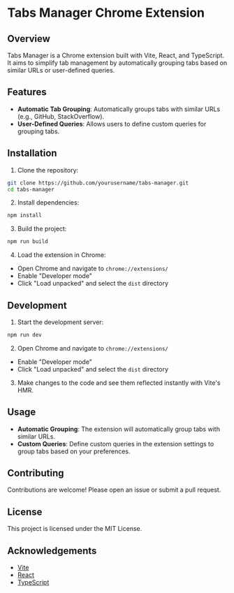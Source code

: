 # Tabs Manager Chrome Extension

## Overview

Tabs Manager is a Chrome extension built with Vite, React, and TypeScript. It aims to simplify tab management by automatically grouping tabs based on similar URLs or user-defined queries.

## Features

- **Automatic Tab Grouping**: Automatically groups tabs with similar URLs (e.g., GitHub, StackOverflow).
- **User-Defined Queries**: Allows users to define custom queries for grouping tabs.

## Installation

1. Clone the repository:
  ```sh
  git clone https://github.com/yourusername/tabs-manager.git
  cd tabs-manager
  ```

2. Install dependencies:
  ```sh
  npm install
  ```

3. Build the project:
  ```sh
  npm run build
  ```

4. Load the extension in Chrome:
  - Open Chrome and navigate to `chrome://extensions/`
  - Enable "Developer mode"
  - Click "Load unpacked" and select the `dist` directory

## Development

1. Start the development server:
  ```sh
  npm run dev
  ```

2. Open Chrome and navigate to `chrome://extensions/`
  - Enable "Developer mode"
  - Click "Load unpacked" and select the `dist` directory

3. Make changes to the code and see them reflected instantly with Vite's HMR.

## Usage

- **Automatic Grouping**: The extension will automatically group tabs with similar URLs.
- **Custom Queries**: Define custom queries in the extension settings to group tabs based on your preferences.

## Contributing

Contributions are welcome! Please open an issue or submit a pull request.

## License

This project is licensed under the MIT License.

## Acknowledgements

- [Vite](https://vitejs.dev/)
- [React](https://reactjs.org/)
- [TypeScript](https://www.typescriptlang.org/)
